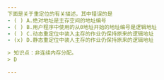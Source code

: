 ```yaml
---
下面是关于重定位的有关描述，其中错误的是
- ( ) A.绝对地址是主存空间的地址编号 
- ( ) B.用户程序中使用的从0地址开始的地址编号是逻辑地址 
- ( ) C.动态重定位中装入主存的作业仍保持原来的逻辑地址
- (x) D.静态重定位中装人主存的作业仍保持原来的逻辑地址

> 知识点：非连续内存分配。
> D

---
```

